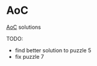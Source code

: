 # AoC
[AoC](https://adventofcode.com/) solutions

TODO:
- find better solution to puzzle 5
- fix puzzle 7